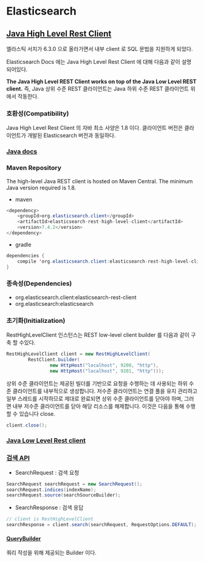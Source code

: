 # Elasticsearch

## [Java High Level Rest Client](https://www.elastic.co/guide/en/elasticsearch/client/java-rest/current/java-rest-high.html)

엘라스틱 서치가 6.3.0 으로 올라가면서 내부 client 로 SQL 문법을 지원하게 되었다.

Elasticsearch Docs 에는 Java High Level Rest Client 에 대해 다음과 같이 설명 되어있다.

__The Java High Level REST Client works on top of the Java Low Level REST client.__ 즉, Java 상위 수준 REST 클라이언트는 Java 하위 수준 REST 클라이언트 위에서 작동한다.

### 호환성(Compatibility)

Java High Level Rest Client 의 자바 최소 사양은 1.8 이다. 클라이언트 버전은 클라이언트가 개발된 Elasticsearch 버전과 동일하다.

### [Java docs](https://artifacts.elastic.co/javadoc/org/elasticsearch/client/elasticsearch-rest-high-level-client/7.13.4/index.html)

### Maven Repository

The high-level Java REST client is hosted on Maven Central. The minimum Java version required is 1.8.

- maven

```java
<dependency>
    <groupId>org.elasticsearch.client</groupId>
    <artifactId>elasticsearch-rest-high-level-client</artifactId>
    <version>7.4.2</version>
</dependency>
```

- gradle

```java
dependencies {
    compile 'org.elasticsearch.client:elasticsearch-rest-high-level-client:7.4.2'
}
```

### 종속성(Dependencies)

- org.elasticsearch.client:elasticsearch-rest-client
- org.elasticsearch:elasticsearch

### 초기화(Initialization)

RestHighLevelClient 인스턴스는  REST low-level client builder 를 다음과 같이 구축 할 수있다.

```java
RestHighLevelClient client = new RestHighLevelClient(
        RestClient.builder(
                new HttpHost("localhost", 9200, "http"),
                new HttpHost("localhost", 9201, "http")));
```

상위 수준 클라이언트는 제공된 빌더를 기반으로 요청을 수행하는 데 사용되는 하위 수준 클라이언트를 내부적으로 생성합니다. 
저수준 클라이언트는 연결 풀을 유지 관리하고 일부 스레드를 시작하므로 제대로 완료되면 상위 수준 클라이언트를 닫아야 하며, 그러면 내부 저수준 클라이언트를 닫아 해당 리소스를 해제합니다. 
이것은 다음을 통해 수행할 수 있습니다 close.

```java
client.close();
```

### [Java Low Level Rest client](https://www.elastic.co/guide/en/elasticsearch/client/java-rest/current/java-rest-low-usage-requests.html#java-rest-low-usage-request-options)

### [검색 API](https://www.elastic.co/guide/en/elasticsearch/client/java-rest/current/java-rest-high-search.html)

- SearchRequest : 검색 요청

```java
SearchRequest searchRequest = new SearchRequest();
searchRequest.indices(indexName);
searchRequest.source(searchSourceBuilder);
```

- SearchResponse : 검색 응답

```java
// client is RestHighLevelClient
searchResponse = client.search(searchRequest, RequestOptions.DEFAULT);
```

#### [QueryBuilder](https://www.elastic.co/guide/en/elasticsearch/client/java-rest/current/java-rest-high-query-builders.html)

쿼리 작성을 위해 제공되는 Builder 이다.
